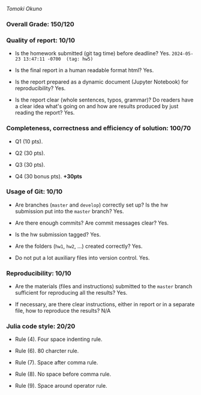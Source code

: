 *Tomoki Okuno*

### Overall Grade: 150/120

### Quality of report: 10/10

-   Is the homework submitted (git tag time) before deadline? Yes. `2024-05-23 13:47:11 -0700  (tag: hw5)`

-   Is the final report in a human readable format html? Yes.

-   Is the report prepared as a dynamic document (Jupyter Notebook) for reproducibility? Yes.

-   Is the report clear (whole sentences, typos, grammar)? Do readers have a clear idea what's going on and how are results produced by just reading the report? Yes.

### Completeness, correctness and efficiency of solution: 100/70

- Q1 (10 pts).

- Q2 (30 pts).

- Q3 (30 pts).

- Q4 (30 bonus pts). **+30pts**

### Usage of Git: 10/10

- Are branches (`master` and `develop`) correctly set up? Is the hw submission put into the `master` branch? Yes.

- Are there enough commits? Are commit messages clear? Yes.

- Is the hw submission tagged? Yes.

- Are the folders (`hw1`, `hw2`, ...) created correctly? Yes.

- Do not put a lot auxiliary files into version control. Yes.

### Reproducibility: 10/10

- Are the materials (files and instructions) submitted to the `master` branch sufficient for reproducing all the results? Yes.

- If necessary, are there clear instructions, either in report or in a separate file, how to reproduce the results? N/A

### Julia code style: 20/20

- Rule (4). Four space indenting rule. 

- Rule (6). 80 charcter rule.

- Rule (7). Space after comma rule.

- Rule (8). No space before comma rule.

- Rule (9). Space around operator rule.
